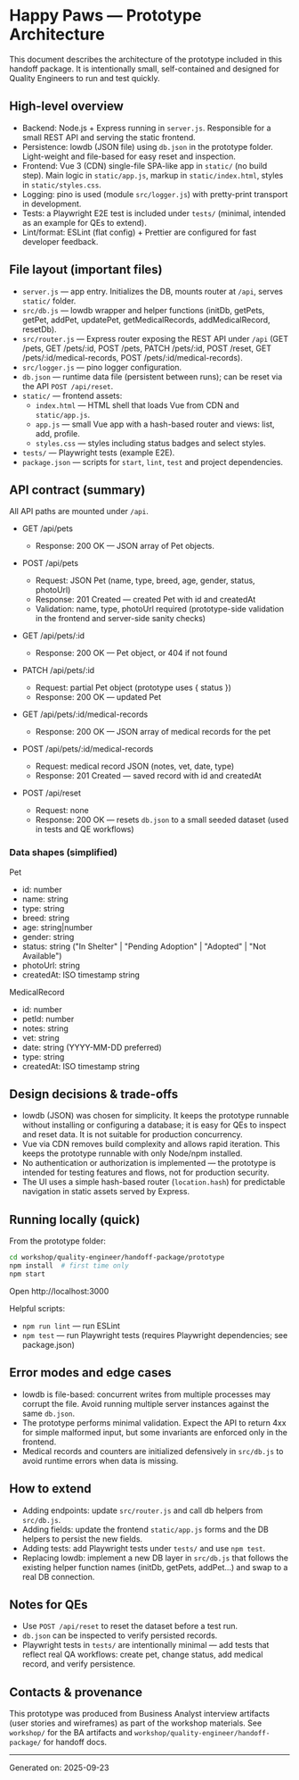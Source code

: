 # Happy Paws — Prototype Architecture

This document describes the architecture of the prototype included in this handoff package. It is intentionally small, self-contained and designed for Quality Engineers to run and test quickly.

## High-level overview

- Backend: Node.js + Express running in `server.js`. Responsible for a small REST API and serving the static frontend.
- Persistence: lowdb (JSON file) using `db.json` in the prototype folder. Light-weight and file-based for easy reset and inspection.
- Frontend: Vue 3 (CDN) single-file SPA-like app in `static/` (no build step). Main logic in `static/app.js`, markup in `static/index.html`, styles in `static/styles.css`.
- Logging: pino is used (module `src/logger.js`) with pretty-print transport in development.
- Tests: a Playwright E2E test is included under `tests/` (minimal, intended as an example for QEs to extend).
- Lint/format: ESLint (flat config) + Prettier are configured for fast developer feedback.

## File layout (important files)

- `server.js` — app entry. Initializes the DB, mounts router at `/api`, serves `static/` folder.
- `src/db.js` — lowdb wrapper and helper functions (initDb, getPets, getPet, addPet, updatePet, getMedicalRecords, addMedicalRecord, resetDb).
- `src/router.js` — Express router exposing the REST API under `/api` (GET /pets, GET /pets/:id, POST /pets, PATCH /pets/:id, POST /reset, GET /pets/:id/medical-records, POST /pets/:id/medical-records).
- `src/logger.js` — pino logger configuration.
- `db.json` — runtime data file (persistent between runs); can be reset via the API `POST /api/reset`.
- `static/` — frontend assets:
  - `index.html` — HTML shell that loads Vue from CDN and `static/app.js`.
  - `app.js` — small Vue app with a hash-based router and views: list, add, profile.
  - `styles.css` — styles including status badges and select styles.
- `tests/` — Playwright tests (example E2E).
- `package.json` — scripts for `start`, `lint`, `test` and project dependencies.

## API contract (summary)

All API paths are mounted under `/api`.

- GET /api/pets
  - Response: 200 OK — JSON array of Pet objects.

- POST /api/pets
  - Request: JSON Pet (name, type, breed, age, gender, status, photoUrl)
  - Response: 201 Created — created Pet with id and createdAt
  - Validation: name, type, photoUrl required (prototype-side validation in the frontend and server-side sanity checks)

- GET /api/pets/:id
  - Response: 200 OK — Pet object, or 404 if not found

- PATCH /api/pets/:id
  - Request: partial Pet object (prototype uses { status })
  - Response: 200 OK — updated Pet

- GET /api/pets/:id/medical-records
  - Response: 200 OK — JSON array of medical records for the pet

- POST /api/pets/:id/medical-records
  - Request: medical record JSON (notes, vet, date, type)
  - Response: 201 Created — saved record with id and createdAt

- POST /api/reset
  - Request: none
  - Response: 200 OK — resets `db.json` to a small seeded dataset (used in tests and QE workflows)


### Data shapes (simplified)

Pet
- id: number
- name: string
- type: string
- breed: string
- age: string|number
- gender: string
- status: string ("In Shelter" | "Pending Adoption" | "Adopted" | "Not Available")
- photoUrl: string
- createdAt: ISO timestamp string

MedicalRecord
- id: number
- petId: number
- notes: string
- vet: string
- date: string (YYYY-MM-DD preferred)
- type: string
- createdAt: ISO timestamp string


## Design decisions & trade-offs

- lowdb (JSON) was chosen for simplicity. It keeps the prototype runnable without installing or configuring a database; it is easy for QEs to inspect and reset data. It is not suitable for production concurrency.
- Vue via CDN removes build complexity and allows rapid iteration. This keeps the prototype runnable with only Node/npm installed.
- No authentication or authorization is implemented — the prototype is intended for testing features and flows, not for production security.
- The UI uses a simple hash-based router (`location.hash`) for predictable navigation in static assets served by Express.


## Running locally (quick)

From the prototype folder:

```bash
cd workshop/quality-engineer/handoff-package/prototype
npm install  # first time only
npm start
```
Open http://localhost:3000

Helpful scripts:
- `npm run lint` — run ESLint
- `npm test` — run Playwright tests (requires Playwright dependencies; see package.json)


## Error modes and edge cases

- lowdb is file-based: concurrent writes from multiple processes may corrupt the file. Avoid running multiple server instances against the same `db.json`.
- The prototype performs minimal validation. Expect the API to return 4xx for simple malformed input, but some invariants are enforced only in the frontend.
- Medical records and counters are initialized defensively in `src/db.js` to avoid runtime errors when data is missing.


## How to extend

- Adding endpoints: update `src/router.js` and call db helpers from `src/db.js`.
- Adding fields: update the frontend `static/app.js` forms and the DB helpers to persist the new fields.
- Adding tests: add Playwright tests under `tests/` and use `npm test`.
- Replacing lowdb: implement a new DB layer in `src/db.js` that follows the existing helper function names (initDb, getPets, addPet...) and swap to a real DB connection.


## Notes for QEs

- Use `POST /api/reset` to reset the dataset before a test run.
- `db.json` can be inspected to verify persisted records.
- Playwright tests in `tests/` are intentionally minimal — add tests that reflect real QA workflows: create pet, change status, add medical record, and verify persistence.


## Contacts & provenance

This prototype was produced from Business Analyst interview artifacts (user stories and wireframes) as part of the workshop materials. See `workshop/` for the BA artifacts and `workshop/quality-engineer/handoff-package/` for handoff docs.


---
Generated on: 2025-09-23

